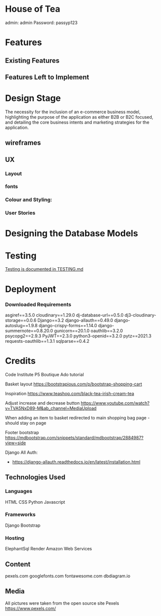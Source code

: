 # House of Tea

admin: admin
Password: passyp123

# Features

## Existing Features



## Features Left to Implement



# Design Stage

The necessity for the inclusion of an e-commerce business model, highlighting the purpose of the application as either B2B or B2C focused, and detailing the core business intents and marketing strategies for the application.

## wireframes 

## UX

### Layout


### fonts


### Colour and Styling:


### User Stories


# Designing the Database Models


# Testing

[Testing is documented in TESTING.md](TESTING.md)

# Deployment

### Downloaded Requirements
asgiref==3.5.0
cloudinary==1.29.0
dj-database-url==0.5.0
dj3-cloudinary-storage==0.0.6
Django==3.2
django-allauth==0.49.0
django-autoslug==1.9.8
django-crispy-forms==1.14.0
django-summernote==0.8.20.0
gunicorn==20.1.0
oauthlib==3.2.0
psycopg2==2.9.3
PyJWT==2.3.0
python3-openid==3.2.0
pytz==2021.3
requests-oauthlib==1.3.1
sqlparse==0.4.2

# Credits
Code Institute P5 Boutique Ado tutorial

Basket layout
https://bootstrapious.com/p/bootstrap-shopping-cart

Inspiration
https://www.teashop.com/black-tea-irish-cream-tea

Adjust increase and decrease button 
https://www.youtube.com/watch?v=TVA5NxD89-M&ab_channel=MediaUpload

When adding an item to basket redirected to main shopping bag page - should stay on page

Footer bootstrap
https://mdbootstrap.com/snippets/standard/mdbootstrap/2884987?view=side



Django All Auth:
- https://django-allauth.readthedocs.io/en/latest/installation.html

## Technologies Used

### Languages
HTML
CSS
Python
Javascript

### Frameworks
Django
Bootstrap

### Hosting
ElephantSql
Render
Amazon Web Services


## Content

pexels.com
googlefonts.com
fontawesome.com
dbdiagram.io

## Media

All pictures were taken from the open source site Pexels https://www.pexels.com/